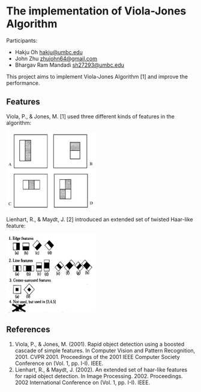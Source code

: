 # The implementation of Viola-Jones Algorithm

Participants:
- Hakju Oh hakju@umbc.edu
- John Zhu zhujohn64@gmail.com
- Bhargav Ram Mandadi sh27293@umbc.edu

This project aims to implement Viola-Jones Algorithm [1] and improve the performance.

## Features
Viola, P., & Jones, M. [1] used three different kinds of features in the algorithm:
  
<img src="docs/images/original_features.png" width="239" height="209">

Lienhart, R., & Maydt, J. [2] introduced an extended set of twisted Haar-like feature:

<img src="docs/images/extended_features.png" width="239" height="209">


## References

1. Viola, P., & Jones, M. (2001). Rapid object detection using a boosted cascade of simple features. In Computer Vision and Pattern Recognition, 2001. CVPR 2001. Proceedings of the 2001 IEEE Computer Society Conference on (Vol. 1, pp. I-I). IEEE.
2. Lienhart, R., & Maydt, J. (2002). An extended set of haar-like features for rapid object detection. In Image Processing. 2002. Proceedings. 2002 International Conference on (Vol. 1, pp. I-I). IEEE.
 

